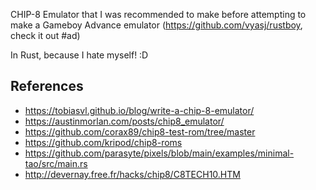 CHIP-8 Emulator that I was recommended to make before attempting to make a Gameboy Advance emulator (https://github.com/vyasj/rustboy, check it out #ad)

In Rust, because I hate myself! :D

## References
- https://tobiasvl.github.io/blog/write-a-chip-8-emulator/
- https://austinmorlan.com/posts/chip8_emulator/
- https://github.com/corax89/chip8-test-rom/tree/master
- https://github.com/kripod/chip8-roms
- https://github.com/parasyte/pixels/blob/main/examples/minimal-tao/src/main.rs
- http://devernay.free.fr/hacks/chip8/C8TECH10.HTM